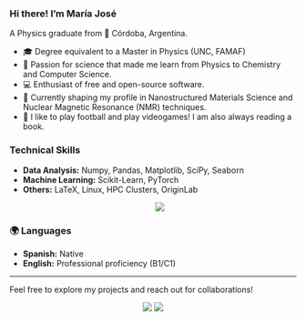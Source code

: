 ### Hi there! I’m María José
A Physics graduate from 📍 Córdoba, Argentina.

- 🎓 Degree equivalent to a Master in Physics (UNC, FAMAF)  
- 🌱 Passion for science that made me learn from Physics to Chemistry and Computer Science.
- 💻 Enthusiast of free and open-source software.
- 🌟 Currently shaping my profile in Nanostructured Materials Science and Nuclear Magnetic Resonance (NMR) techniques.
- 💬 I like to play football and play videogames! I am also always reading a book.
  
### Technical Skills

- **Data Analysis:** Numpy, Pandas, Matplotlib, SciPy, Seaborn  
- **Machine Learning:** Scikit-Learn, PyTorch  
- **Others:** LaTeX, Linux, HPC Clusters, OriginLab
  <p align="center">
  <a href="https://skillicons.dev">
     <img src="https://skillicons.dev/icons?i=python,julia,fortran,linux,git,bash" />
  </a>
</p>

### 🌍 Languages
- **Spanish:** Native  
- **English:** Professional proficiency (B1/C1)

---

Feel free to explore my projects and reach out for collaborations!  
<div align="center">
<a target="_blank" href="https://www.linkedin.com/in/jjosedomenech/"><img src="https://img.shields.io/badge/-LinkedIn-0077B5?style=for-the-badge&logo=Linkedin&logoColor=white"></a>
<a target="_blank" href="mailto:m.jose.domenech@mi.unc.edu.ar"><img src="https://img.shields.io/badge/-Gmail-D14836?style=for-the-badge&logo=Gmail&logoColor=white"></a>
</div>
